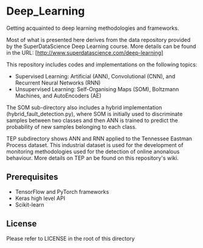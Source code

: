 # Deep_Learning
Getting acquainted to deep learning methodologies and frameworks. 

Most of what is presented here derives from the data repository provided by the SuperDataScience Deep Learning course. More details can be found in the URL: [http://www.superdatascience.com/deep-learning]

This repository includes codes and implementations on the following topics: <br/>
- Supervised Learning: Artificial (ANN), Convolutional (CNN), and Recurrent Neural Networks (RNN) <br/>
- Unsupervised Learning: Self-Organising Maps (SOM), Boltzmann Machines, and AutoEncoders (AE)

The SOM sub-directory also includes a hybrid implementation (hybrid_fault_detection.py), where SOM is initially used to discriminate samples between two classes and then ANN is trained to predict the probability of new samples belonging to each class. 

TEP subdirectory shows ANN and RNN applied to the Tennessee Eastman Process dataset. This industrial dataset is used for the development of monitoring methodologies used for the detection of online anonalous behaviour. More details on TEP an be found on this repository's wiki.   

## Prerequisites
* TensorFlow and PyTorch frameworks
* Keras high level API
* Scikit-learn

## License
Please refer to LICENSE in the root of this directory 
